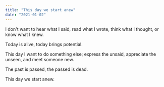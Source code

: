 ```yaml
---
title: "This day we start anew"
date: "2021-01-02"
---
```


I don't want to hear what I said, read what I wrote, think what I thought, or know what I knew.

Today is alive, today brings potential.

This day I want to do something else; express the unsaid, appreciate the unseen, and meet someone new.

The past is passed, the passed is dead.

This day we start anew.
